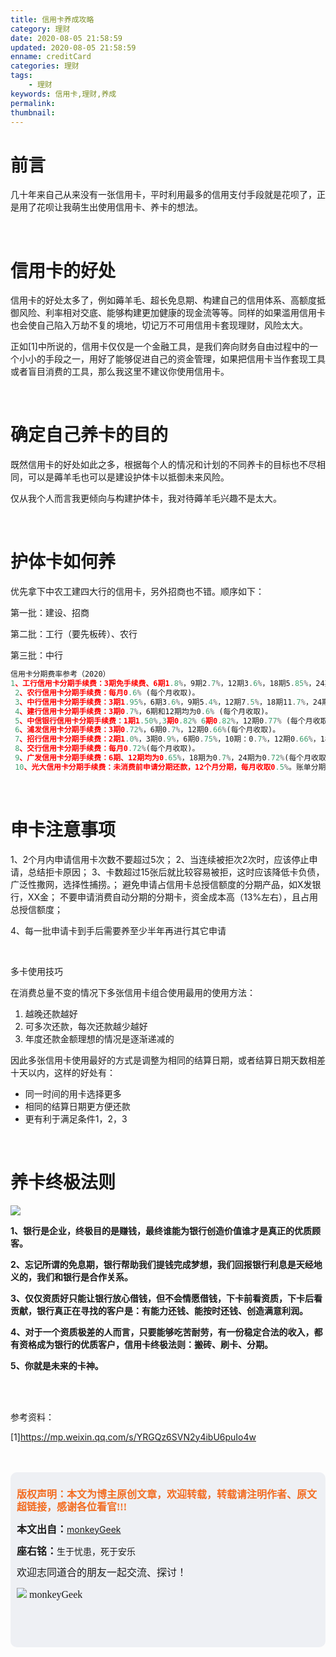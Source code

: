 ```yaml
---
title: 信用卡养成攻略
category: 理财
date: 2020-08-05 21:58:59
updated: 2020-08-05 21:58:59
enname: creditCard
categories: 理财
tags:
	- 理财
keywords: 信用卡,理财,养成
permalink:
thumbnail:
---
```


# 前言

几十年来自己从来没有一张信用卡，平时利用最多的信用支付手段就是花呗了，正是用了花呗让我萌生出使用信用卡、养卡的想法。<!--more-->

</br>

# 信用卡的好处

信用卡的好处太多了，例如薅羊毛、超长免息期、构建自己的信用体系、高额度抵御风险、利率相对交底、能够构建更加健康的现金流等等。同样的如果滥用信用卡也会使自己陷入万劫不复的境地，切记万不可用信用卡套现理财，风险太大。

正如[1]中所说的，信用卡仅仅是一个金融工具，是我们奔向财务自由过程中的一个小小的手段之一，用好了能够促进自己的资金管理，如果把信用卡当作套现工具或者盲目消费的工具，那么我这里不建议你使用信用卡。

</br>

# 确定自己养卡的目的

既然信用卡的好处如此之多，根据每个人的情况和计划的不同养卡的目标也不尽相同，可以是薅羊毛也可以是建设护体卡以抵御未来风险。

仅从我个人而言我更倾向与构建护体卡，我对待薅羊毛兴趣不是太大。

</br>

# 护体卡如何养

优先拿下中农工建四大行的信用卡，另外招商也不错。顺序如下：

第一批：建设、招商

第二批：工行（要先板砖）、农行

第三批：中行

```javascript
信用卡分期费率参考（2020） 
1、工行信用卡分期手续费：3期免手续费、6期1.8%，9期2.7%，12期3.6%，18期5.85%，24期15.6% (一次性收取)。
 2、农行信用卡分期手续费：每月0.6% (每个月收取)。
 3、中行信用卡分期手续费：3期1.95%，6期3.6%，9期5.4%，12期7.5%，18期11.7%，24期15%(一次性收取)。
 4、建行信用卡分期手续费：3期0.7%，6期和12期均为0.6% (每个月收取)。
 5、中信银行信用卡分期手续费：1期1.50%,3期0.82% 6期0.82%，12期0.77% (每个月收取)。
 6、浦发信用卡分期手续费：3期0.72%，6期0.7%，12期0.66%(每个月收取)。
 7、招行信用卡分期手续费：2期1.0%，3期0.9%，6期0.75%，10期：0.7%，12期0.66%，18期0.68%，24期0.68%(每个月收取)。
 8、交行信用卡分期手续费：每月0.72%(每个月收取)。
 9、广发信用卡分期手续费：6期、12期均为0.65%，18期为0.7%，24期为0.72%(每个月收取)。
 10、光大信用卡分期手续费：未消费前申请分期还款，12个月分期，每月收取0.5%。账单分期种类有3期、6期、9期和12期，手续费分别为2%、4%、5%、6%(一次性收取)。
```
</br>

# 申卡注意事项

1、2个月内申请信用卡次数不要超过5次；
2、当连续被拒次2次时，应该停止申请，总结拒卡原因；
3、卡数超过15张后就比较容易被拒，这时应该降低卡负债，广泛性撒网，选择性捕捞。；
避免申请占信用卡总授信额度的分期产品，如X发银行，XX金；
不要申请消费自动分期的分期卡，资金成本高（13%左右），且占用总授信额度；

4、每一批申请卡到手后需要养至少半年再进行其它申请

</br>

多卡使用技巧

在消费总量不变的情况下多张信用卡组合使用最用的使用方法：

1. 越晚还款越好
2. 可多次还款，每次还款越少越好
3. 年度还款金额理想的情况是逐渐递减的



因此多张信用卡使用最好的方式是调整为相同的结算日期，或者结算日期天数相差十天以内，这样的好处有：

- 同一时间的用卡选择更多
- 相同的结算日期更方便还款
- 更有利于满足条件1，2，3

</br>

# 养卡终极法则

![](../../../../image/信用卡养卡.jpg)

**1、银行是企业，终极目的是赚钱，最终谁能为银行创造价值谁才是真正的优质顾客。**

**2、忘记所谓的免息期，银行帮助我们提钱完成梦想，我们回报银行利息是天经地义的，我们和银行是合作关系。**

**3、仅仅资质好只能让银行放心借钱，但不会情愿借钱，下卡前看资质，下卡后看贡献，银行真正在寻找的客户是：有能力还钱、能按时还钱、创造满意利润。**

**4、对于一个资质极差的人而言，只要能够吃苦耐劳，有一份稳定合法的收入，都有资格成为银行的优质客户，信用卡终极法则：搬砖、刷卡、分期。**

**5、你就是未来的卡神。**



</br>

</br>

参考资料：

[1]https://mp.weixin.qq.com/s/YRGQz6SVN2y4ibU6puIo4w

</br>

</br>

<script>
var _hmt = _hmt || [];
(function() {
  var hm = document.createElement("script");
  hm.src = "https://hm.baidu.com/hm.js?2f798e6b269c8a40f12bef25d7f1876d";
  var s = document.getElementsByTagName("script")[0]; 
  s.parentNode.insertBefore(hm, s);
})();
</script>

<div style="height:260px; background-color:rgb(238,240,244); padding:10px;border-radius:10px;">
    <p style="color:#f36c21;font:bold 16px/20px 'kaiTi';">
      版权声明：本文为博主原创文章，欢迎转载，转载请注明作者、原文超链接，感谢各位看官!!!
    </p>
    <p>
      <span style="font:bold 16px/20px 'kaiTi';">本文出自：</span><a href="https://monkeyGeek369.github.io">monkeyGeek</a> 
    </p>
    <p>
      <span style="font:bold 16px/20px 'kaiTi';">座右铭：</span><span>生于忧患，死于安乐</span> 
    </p>
    <p>
      <span style="font:16px/20px 'kaiTi';">欢迎志同道合的朋友一起交流、探讨！</span> 
    </p>
    <img style="height:auto; width:auto;flot:left;" src="../../../../image/monkey64.png" /><span style="font:16px/20px 'kaiTi';flot:left;">   monkeyGeek</span>


